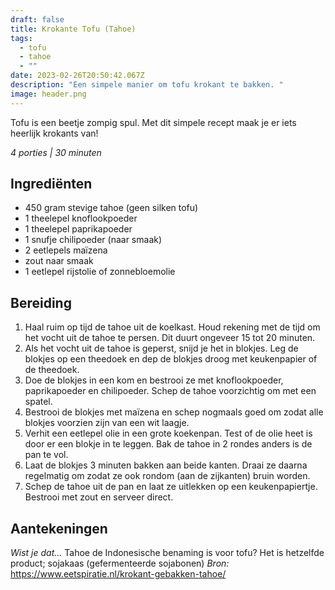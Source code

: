 ```yaml
---
draft: false
title: Krokante Tofu (Tahoe)
tags:
  - tofu
  - tahoe
  - ""
date: 2023-02-26T20:50:42.067Z
description: "Een simpele manier om tofu krokant te bakken. "
image: header.png
---
```

T﻿ofu is een beetje zompig spul. Met dit simpele recept maak je er iets heerlijk krokants van!

*4 porties | 30 minuten*

## Ingrediënten

* 450 gram stevige tahoe (geen silken tofu)
* 1 theelepel knoflookpoeder
* 1 theelepel paprikapoeder
* 1 snufje chilipoeder (naar smaak)
* 2 eetlepels maïzena
* zout naar smaak
* 1 eetlepel rijstolie of zonnebloemolie

## Bereiding

1. Haal ruim op tijd de tahoe uit de koelkast. Houd rekening met de tijd om het vocht uit de tahoe te persen. Dit duurt ongeveer 15 tot 20 minuten.
2. Als het vocht uit de tahoe is geperst, snijd je het in blokjes. Leg de blokjes op een theedoek en dep de blokjes droog met keukenpapier of de theedoek.
3. Doe de blokjes in een kom en bestrooi ze met knoflookpoeder, paprikapoeder en chilipoeder. Schep de tahoe voorzichtig om met een spatel.
4. Bestrooi de blokjes met maïzena en schep nogmaals goed om zodat alle blokjes voorzien zijn van een wit laagje.
5. Verhit een eetlepel olie in een grote koekenpan. Test of de olie heet is door er een blokje in te leggen. Bak de tahoe in 2 rondes anders is de pan te vol.
6. Laat de blokjes 3 minuten bakken aan beide kanten. Draai ze daarna regelmatig om zodat ze ook rondom (aan de zijkanten) bruin worden.
7. Schep de tahoe uit de pan en laat ze uitlekken op een keukenpapiertje. Bestrooi met zout en serveer direct.

## Aantekeningen
*﻿Wist je dat...* Tahoe de Indonesische benaming is voor tofu? Het is hetzelfde product; sojakaas (gefermenteerde sojabonen)
*B﻿ron:* https://www.eetspiratie.nl/krokant-gebakken-tahoe/
